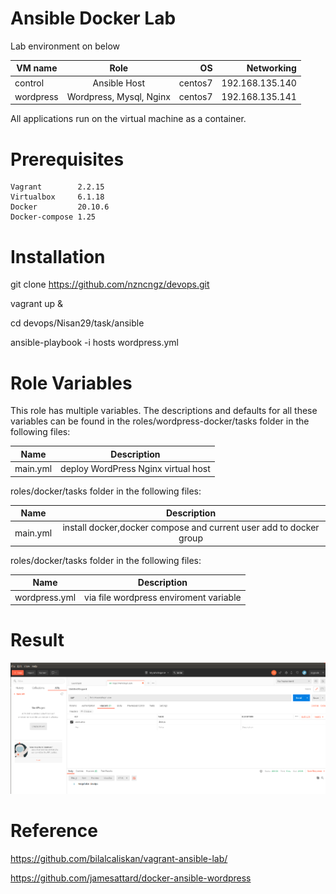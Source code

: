 
# Ansible Docker Lab

Lab environment on below



| VM name       |   Role                    | OS      |  Networking     | 
| ------------- |   :-------------:         | -----:  | -----:          |
| control       |   Ansible Host            | centos7 | 192.168.135.140 |
| wordpress     |   Wordpress, Mysql, Nginx | centos7 | 192.168.135.141 |


All applications run on the virtual machine as a container.



# Prerequisites

    Vagrant        2.2.15 
    Virtualbox     6.1.18 
    Docker         20.10.6
    Docker-compose 1.25
 
# Installation

git clone https://github.com/nzncngz/devops.git

<!-- vm creating --> 

vagrant up &

cd devops/Nisan29/task/ansible

<!-- all application run  --> 

ansible-playbook -i hosts wordpress.yml

# Role Variables

This role has multiple variables. The descriptions and defaults for all these variables can be found in the roles/wordpress-docker/tasks folder in the following files:

| Name           |   Description                         
| -------------  |   :-------------:          
| main.yml       |   deploy WordPress Nginx virtual host  

roles/docker/tasks folder in the following files:

| Name           |   Description                         
| -------------  |   :-------------:          
| main.yml       |   install docker,docker compose and current user add to docker group    

roles/docker/tasks folder in the following files:

| Name           |   Description                         
| -------------  |   :-------------:          
| wordpress.yml  |   via file wordpress enviroment variable


# Result

![Vertical](https://github.com/nzncngz/devops/blob/main/Nisan29/task2/check_header.png)

# Reference

https://github.com/bilalcaliskan/vagrant-ansible-lab/

https://github.com/jamesattard/docker-ansible-wordpress




